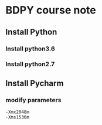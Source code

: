 # BDPY course note
## Install Python
### Install python3.6
### Install python2.7

## Install Pycharm
### modify parameters
```
-Xmx2048m
-Xms1536m
```